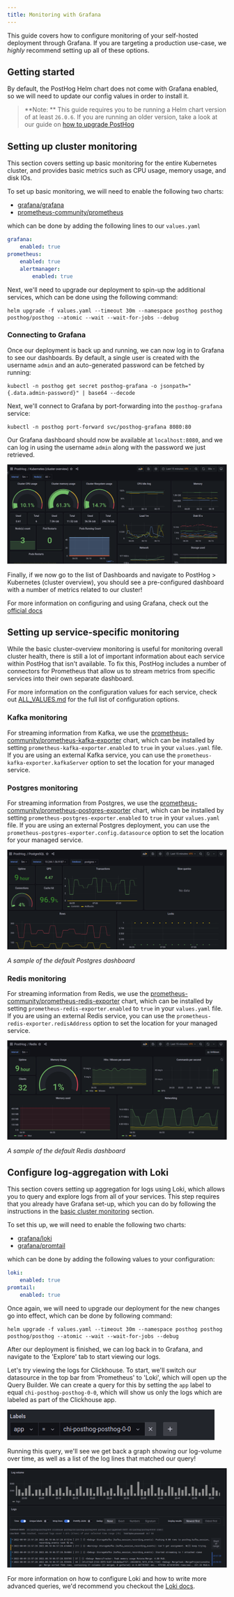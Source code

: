 ```yaml
---
title: Monitoring with Grafana
---
```


This guide covers how to configure monitoring of your self-hosted deployment through Grafana.
If you are targeting a production use-case, we _highly_ recommend setting up all of these options.

## Getting started

By default, the PostHog Helm chart does not come with Grafana enabled, so we will need to update our config values in order to install it.

> **Note: ** This guide requires you to be running a Helm chart version of at least `26.0.6`. If you are running an older version, take a look at our guide on [how to upgrade PostHog](/docs/runbook/upgrading-posthog)

## Setting up cluster monitoring

This section covers setting up basic monitoring for the entire Kubernetes cluster, and provides basic metrics such as CPU usage, memory usage, and disk IOs.

To set up basic monitoring, we will need to enable the following two charts:

-   [grafana/grafana](https://github.com/grafana/helm-charts/tree/main/charts/grafana)
-   [prometheus-community/prometheus](https://github.com/prometheus-community/helm-charts/tree/main/charts/prometheus)

which can be done by adding the following lines to our `values.yaml`

```yaml
grafana:
    enabled: true
prometheus:
    enabled: true
    alertmanager:
        enabled: true
```

Next, we'll need to upgrade our deployment to spin-up the additional services, which can be done using the following command:

```
helm upgrade -f values.yaml --timeout 30m --namespace posthog posthog posthog/posthog --atomic --wait --wait-for-jobs --debug
```

### Connecting to Grafana

Once our deployment is back up and running, we can now log in to Grafana to see our dashboards.
By default, a single user is created with the username `admin` and an auto-generated password can be fetched by running:

```
kubectl -n posthog get secret posthog-grafana -o jsonpath="{.data.admin-password}" | base64 --decode
```

Next, we'll connect to Grafana by port-forwarding into the `posthog-grafana` service:

```
kubectl -n posthog port-forward svc/posthog-grafana 8080:80
```

Our Grafana dashboard should now be available at `localhost:8080`, and we can log in using the username `admin` along with the password we just retrieved.

![basic cluster overview dashboard](../../../images/docs/self-host/configure/monitoring-with-grafana/overview.png)

Finally, if we now go to the list of Dashboards and navigate to PostHog > Kubernetes (cluster overview), you should see a pre-configured dashboard with a number of metrics related to our cluster!

For more information on configuring and using Grafana, check out the [official docs](https://grafana.com/docs/grafana/latest/getting-started/)

## Setting up service-specific monitoring

While the basic cluster-overview monitoring is useful for monitoring overall cluster health, there is still a lot of important information about each service within PostHog that isn't available.
To fix this, PostHog includes a number of connectors for Prometheus that allow us to stream metrics from specific services into their own separate dashboard.

For more information on the configuration values for each service, check out [ALL_VALUES.md](https://github.com/PostHog/charts-clickhouse/blob/main/charts/posthog/ALL_VALUES.md) for the full list of configuration options.

### Kafka monitoring

For streaming information from Kafka, we use the [prometheus-community/prometheus-kafka-exporter](https://github.com/prometheus-community/helm-charts/tree/main/charts/prometheus-kafka-exporter) chart, which can be installed by setting `prometheus-kafka-exporter.enabled` to `true` in your `values.yaml` file.
If you are using an external Kafka service, you can use the `prometheus-kafka-exporter.kafkaServer` option to set the location for your managed service.

### Postgres monitoring

For streaming information from Postgres, we use the [prometheus-community/prometheus-postgres-exporter](https://github.com/prometheus-community/helm-charts/tree/main/charts/prometheus-postgres-exporter) chart, which can be installed by setting `prometheus-postgres-exporter.enabled` to `true` in your `values.yaml` file.
If you are using an external Postgres deployment, you can use the `prometheus-postgres-exporter.config.datasource` option to set the location for your managed service.

![sample postgres dashboard](../../../images/docs/self-host/configure/monitoring-with-grafana/postrges.png)

_A sample of the default Postgres dashboard_

### Redis monitoring

For streaming information from Redis, we use the [prometheus-community/prometheus-redis-exporter](https://github.com/prometheus-community/helm-charts/tree/main/charts/prometheus-redis-exporter) chart, which can be installed by setting `prometheus-redis-exporter.enabled` to `true` in your `values.yaml` file.
If you are using an external Redis service, you can use the `prometheus-redis-exporter.redisAddress` option to set the location for your managed service.

![sample redis dashboard](../../../images/docs/self-host/configure/monitoring-with-grafana/redis.png)

_A sample of the default Redis dashboard_

## Configure log-aggregation with Loki

This section covers setting up aggregation for logs using Loki, which allows you to query and explore logs from all of your services.
This step requires that you already have Grafana set-up, which you can do by following the instructions in the [basic cluster monitoring](#setting-up-cluster-monitoring) section.

To set this up, we will need to enable the following two charts:

-   [grafana/loki](https://github.com/grafana/helm-charts/tree/main/charts/loki)
-   [grafana/promtail](https://github.com/grafana/helm-charts/tree/main/charts/promtail)

which can be done by adding the following values to your configuration:

```yaml
loki:
    enabled: true
promtail:
    enabled: true
```

Once again, we will need to upgrade our deployment for the new changes go into effect, which can be done by following command:

```
helm upgrade -f values.yaml --timeout 30m --namespace posthog posthog posthog/posthog --atomic --wait --wait-for-jobs --debug
```

After our deployment is finished, we can log back in to Grafana, and navigate to the 'Explore' tab to start viewing our logs.

Let's try viewing the logs for Clickhouse.
To start, we'll switch our datasource in the top bar from 'Prometheus' to 'Loki', which will open up the Query Builder.
We can create a query for this by setting the `app` label to equal `chi-posthog-posthog-0-0`, which will show us only the logs which are labeled as part of the Clickhouse app.

![label filter for clickhouse](../../../images/docs/self-host/configure/monitoring-with-grafana/clickhouse.png)

Running this query, we'll see we get back a graph showing our log-volume over time, as well as a list of the log lines that matched our query!

![sample query result](../../../images/docs/self-host/configure/monitoring-with-grafana/clickhouse-logs.png)

For more information on how to configure Loki and how to write more advanced queries, we'd recommend you checkout the [Loki docs](https://grafana.com/docs/loki/latest/?pg=oss-loki&plcmt=quick-links).
